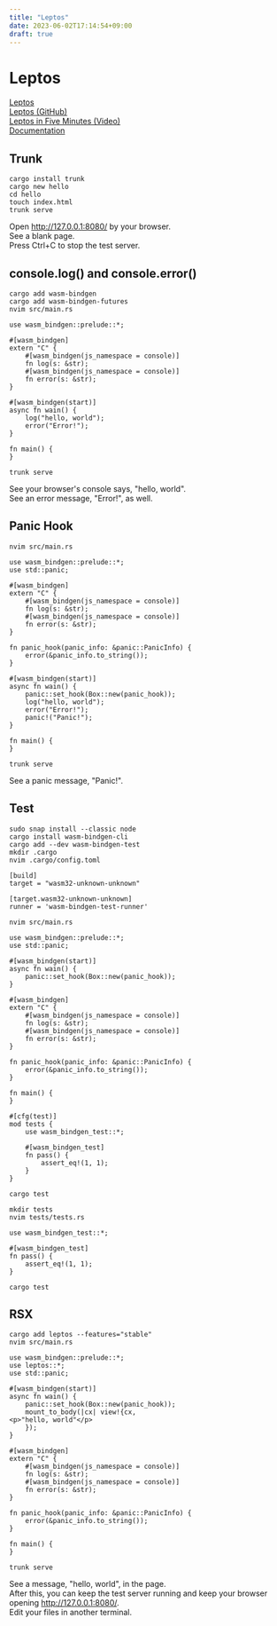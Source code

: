 ```yaml
---
title: "Leptos"
date: 2023-06-02T17:14:54+09:00
draft: true
---
```


# Leptos

[Leptos](https://leptos.dev/)  
[Leptos (GitHub)](https://github.com/leptos-rs/leptos)  
[Leptos in Five Minutes (Video)](https://www.youtube.com/watch?v=K_TmEPAD9Ig)  
[Documentation](https://leptos-rs.github.io/leptos/)  

## Trunk

```
cargo install trunk
cargo new hello
cd hello
touch index.html
trunk serve
```

Open http://127.0.0.1:8080/ by your browser.  
See a blank page.  
Press Ctrl+C to stop the test server.  

## console.log() and console.error()

```
cargo add wasm-bindgen
cargo add wasm-bindgen-futures
nvim src/main.rs
```

```
use wasm_bindgen::prelude::*;

#[wasm_bindgen]
extern "C" {
    #[wasm_bindgen(js_namespace = console)]
    fn log(s: &str);
    #[wasm_bindgen(js_namespace = console)]
    fn error(s: &str);
}

#[wasm_bindgen(start)]
async fn wain() {
    log("hello, world");
    error("Error!");
}

fn main() {
}
```

```
trunk serve
```

See your browser's console says, "hello, world".  
See an error message, "Error!", as well.  


## Panic Hook

```
nvim src/main.rs
```

```
use wasm_bindgen::prelude::*;
use std::panic;

#[wasm_bindgen]
extern "C" {
    #[wasm_bindgen(js_namespace = console)]
    fn log(s: &str);
    #[wasm_bindgen(js_namespace = console)]
    fn error(s: &str);
}

fn panic_hook(panic_info: &panic::PanicInfo) {
    error(&panic_info.to_string());
}

#[wasm_bindgen(start)]
async fn wain() {
    panic::set_hook(Box::new(panic_hook));
    log("hello, world");
    error("Error!");
    panic!("Panic!");
}

fn main() {
}
```

```
trunk serve
```

See a panic message, "Panic!".  

## Test

```
sudo snap install --classic node
cargo install wasm-bindgen-cli
cargo add --dev wasm-bindgen-test
mkdir .cargo
nvim .cargo/config.toml
```

```
[build]
target = "wasm32-unknown-unknown"

[target.wasm32-unknown-unknown]
runner = 'wasm-bindgen-test-runner'
```

```
nvim src/main.rs
```

```
use wasm_bindgen::prelude::*;
use std::panic;

#[wasm_bindgen(start)]
async fn wain() {
    panic::set_hook(Box::new(panic_hook));
}

#[wasm_bindgen]
extern "C" {
    #[wasm_bindgen(js_namespace = console)]
    fn log(s: &str);
    #[wasm_bindgen(js_namespace = console)]
    fn error(s: &str);
}

fn panic_hook(panic_info: &panic::PanicInfo) {
    error(&panic_info.to_string());
}

fn main() {
}

#[cfg(test)]
mod tests {
    use wasm_bindgen_test::*;

    #[wasm_bindgen_test]
    fn pass() {
        assert_eq!(1, 1);
    }
}
```

```
cargo test
```

```
mkdir tests
nvim tests/tests.rs
```

```
use wasm_bindgen_test::*;

#[wasm_bindgen_test]
fn pass() {
    assert_eq!(1, 1);
}
```

```
cargo test
```

## RSX

```
cargo add leptos --features="stable"
nvim src/main.rs
```

```
use wasm_bindgen::prelude::*;
use leptos::*;
use std::panic;

#[wasm_bindgen(start)]
async fn wain() {
    panic::set_hook(Box::new(panic_hook));
    mount_to_body(|cx| view!{cx,
<p>"hello, world"</p>
    });
}

#[wasm_bindgen]
extern "C" {
    #[wasm_bindgen(js_namespace = console)]
    fn log(s: &str);
    #[wasm_bindgen(js_namespace = console)]
    fn error(s: &str);
}

fn panic_hook(panic_info: &panic::PanicInfo) {
    error(&panic_info.to_string());
}

fn main() {
}
```

```
trunk serve
```

See a message, "hello, world", in the page.  
After this, you can keep the test server running and keep your browser opening http://127.0.0.1:8080/.  
Edit your files in another terminal.  
